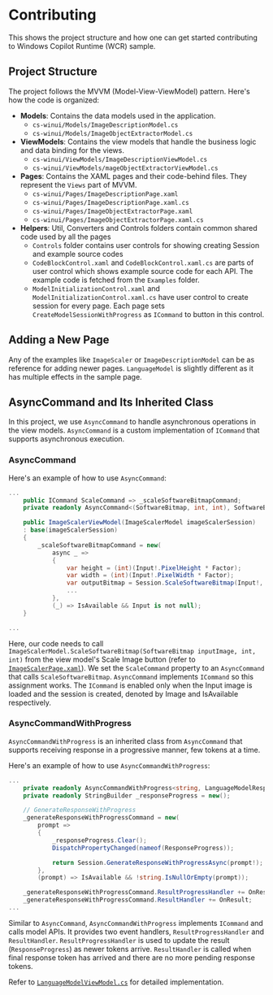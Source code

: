 # Contributing

This shows the project structure and how one can get started contributing to Windows Copilot Runtime (WCR) sample.

## Project Structure

The project follows the MVVM (Model-View-ViewModel) pattern. Here's how the code is organized:

- **Models**: Contains the data models used in the application.
  - `cs-winui/Models/ImageDescriptionModel.cs`
  - `cs-winui/Models/ImageObjectExtractorModel.cs`
- **ViewModels**: Contains the view models that handle the business logic and data binding for the views.
  - `cs-winui/ViewModels/ImageDescriptionViewModel.cs`
  - `cs-winui/ViewModels/mageObjectExtractorViewModel.cs`
- **Pages**: Contains the XAML pages and their code-behind files. They represent the `Views` part of MVVM.
  - `cs-winui/Pages/ImageDescriptionPage.xaml`
  - `cs-winui/Pages/ImageDescriptionPage.xaml.cs`
  - `cs-winui/Pages/ImageObjectExtractorPage.xaml`
  - `cs-winui/Pages/ImageObjectExtractorPage.xaml.cs`
- **Helpers**: Util, Converters and Controls folders contain common shared code used by all the pages
  - `Controls` folder contains user controls for showing creating Session and example source codes
  - `CodeBlockControl.xaml` and `CodeBlockControl.xaml.cs` are parts of user control which shows example source code for each API. The example code is fetched from the `Examples` folder.
  - `ModelInitializationControl.xaml` and `ModelInitializationControl.xaml.cs` have user control to create session for every page. Each page sets `CreateModelSessionWithProgress` as `ICommand` to button in this control. 
  
## Adding a New Page
Any of the examples like `ImageScaler` or `ImageDescriptionModel` can be as reference for adding newer pages. `LanguageModel` is slightly different as it has multiple effects in the sample page. 


## AsyncCommand and Its Inherited Class

In this project, we use `AsyncCommand` to handle asynchronous operations in the view models. `AsyncCommand` is a custom implementation of `ICommand` that supports asynchronous execution.

### AsyncCommand

Here's an example of how to use `AsyncCommand`:

```csharp
...
    public ICommand ScaleCommand => _scaleSoftwareBitmapCommand;
    private readonly AsyncCommand<(SoftwareBitmap, int, int), SoftwareBitmapSource> _scaleSoftwareBitmapCommand;

    public ImageScalerViewModel(ImageScalerModel imageScalerSession)
    : base(imageScalerSession)
    {
        _scaleSoftwareBitmapCommand = new(
            async _ =>
            {
                var height = (int)(Input!.PixelHeight * Factor);
                var width = (int)(Input!.PixelWidth * Factor);
                var outputBitmap = Session.ScaleSoftwareBitmap(Input!, width, height);
                ...
            },
            (_) => IsAvailable && Input is not null);
    }

...

```
Here, our code needs to call `ImageScalerModel.ScaleSoftwareBitmap(SoftwareBitmap inputImage, int, int)` from the view model's Scale Image button (refer to [`ImageScalerPage.xaml`](./cs-winui/Pages/ImageScalerPage.xaml)). We set the `ScaleCommand` property to an `AsyncCommand` that calls `ScaleSoftwareBitmap`. `AsyncCommand` implements `ICommand` so this assignment works.
The `ICommand` is enabled only when the Input image is loaded and the session is created, denoted by Image and IsAvailable respectively.

### AsyncCommandWithProgress

`AsyncCommandWithProgress` is an inherited class from `AsyncCommand` that supports receiving response in a progressive manner, few tokens at a time.

Here's an example of how to use `AsyncCommandWithProgress`:

```csharp
...
    private readonly AsyncCommandWithProgress<string, LanguageModelResponse, string> _generateResponseWithProgressCommand;
    private readonly StringBuilder _responseProgress = new();

    // GenerateResponseWithProgress
    _generateResponseWithProgressCommand = new(
        prompt =>
        {
            _responseProgress.Clear();
            DispatchPropertyChanged(nameof(ResponseProgress));

            return Session.GenerateResponseWithProgressAsync(prompt!);
        },
        (prompt) => IsAvailable && !string.IsNullOrEmpty(prompt));

    _generateResponseWithProgressCommand.ResultProgressHandler += OnResultProgress;
    _generateResponseWithProgressCommand.ResultHandler += OnResult;
...
```
Similar to `AsyncCommand`, `AsyncCommandWithProgress` implements `ICommand` and calls model APIs. It provides two event handlers, `ResultProgressHandler` and `ResultHandler`.
`ResultProgressHandler` is used to update the result (`ResponseProgress`) as newer tokens arrive.
`ResultHandler` is called when final response token has arrived and there are no more pending response tokens.

Refer to [`LanguageModelViewModel.cs`](./cs-winui/ViewModels/LanguageModelViewModel.cs) for detailed implementation.
